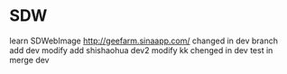 # SDW
 learn SDWebImage
 http://geefarm.sinaapp.com/
changed in dev branch 
add 
dev modify add shishaohua
dev2 modify
kk
chenged in dev
test in merge dev
